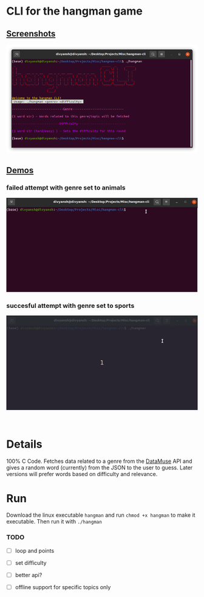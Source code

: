 # CLI for the hangman game
## <u>Screenshots</u>
![welcome screenshot](/img/ss.png)
## <u>Demos</u> 
### failed attempt with genre set to animals
![failure demo](/img/fail.gif)
### succesful attempt with genre set to sports
![success demo](/img/success.gif)

<br>

# Details
100% C Code.
Fetches data related to a genre from the [DataMuse](https://www.datamuse.com/api/) API and gives a random word (currently) from the JSON to the user to guess. Later versions will prefer words based on difficulty and relevance.


# Run
Download the linux executable `hangman` and run 
`chmod +x hangman` to make it executable. Then run it with `./hangman`



### TODO
- [ ] loop and points
- [ ] set difficulty
- [ ] better api?
- [ ] offline support for specific topics only


